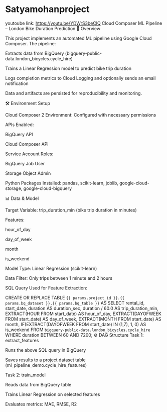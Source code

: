 # Satyamohanproject
youtoube link: https://youtu.be/YDWrS3beClQ
Cloud Composer ML Pipeline – London Bike Duration Prediction
📄 Overview

This project implements an automated ML pipeline using Google Cloud Composer. The pipeline:

Extracts data from BigQuery (bigquery-public-data.london_bicycles.cycle_hire)

Trains a Linear Regression model to predict bike trip duration

Logs completion metrics to Cloud Logging and optionally sends an email notification

Data and artifacts are persisted for reproducibility and monitoring.

🛠️ Environment Setup

Cloud Composer 2 Environment: Configured with necessary permissions

APIs Enabled:

BigQuery API

Cloud Composer API

Service Account Roles:

BigQuery Job User

Storage Object Admin

Python Packages Installed: pandas, scikit-learn, joblib, google-cloud-storage, google-cloud-bigquery

📊 Data & Model

Target Variable: trip_duration_min (bike trip duration in minutes)

Features:

hour_of_day

day_of_week

month

is_weekend

Model Type: Linear Regression (scikit-learn)

Data Filter: Only trips between 1 minute and 2 hours

SQL Query Used for Feature Extraction:

CREATE OR REPLACE TABLE `{{ params.project_id }}.{{ params.bq_dataset }}.{{ params.bq_table }}` AS
SELECT
  rental_id,
  start_date,
  duration AS duration_sec,
  duration / 60.0 AS trip_duration_min,
  EXTRACT(HOUR FROM start_date) AS hour_of_day,
  EXTRACT(DAYOFWEEK FROM start_date) AS day_of_week,
  EXTRACT(MONTH FROM start_date) AS month,
  IF(EXTRACT(DAYOFWEEK FROM start_date) IN (1,7), 1, 0) AS is_weekend
FROM `bigquery-public-data.london_bicycles.cycle_hire`
WHERE duration BETWEEN 60 AND 7200;
⚙️ DAG Structure
Task 1: extract_features

Runs the above SQL query in BigQuery

Saves results to a project dataset table (ml_pipeline_demo.cycle_hire_features)

Task 2: train_model

Reads data from BigQuery table

Trains Linear Regression on selected features

Evaluates metrics: MAE, RMSE, R2
